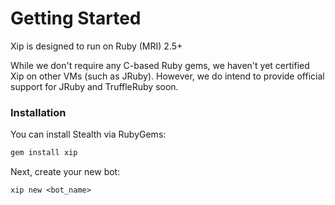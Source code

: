 # Getting Started

Xip is designed to run on Ruby \(MRI\) 2.5+

While we don't require any C-based Ruby gems, we haven't yet certified Xip on other VMs \(such as JRuby\). However, we do intend to provide official support for JRuby and TruffleRuby soon.

### Installation

You can install Stealth via RubyGems:

```ruby
gem install xip
```

Next, create your new bot:

```text
xip new <bot_name>
```

